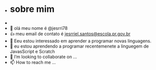 - # sobre mim
- 
- 👋 olá meu nome é @jesrri78
- 👍 meu email de contato é jesrriel.santos@escola.pr.gov.br
- 👀 Eeu estou interessado em aprender a programar novas linguagens.
- 🌱 eu estou aprendendo a programar recentemenete a linguegem de JavasScript e Scratch
- 💞️ I’m looking to collaborate on ...
- 📫 How to reach me ...

<!---
jesrri78/jesrri78 is a ✨ special ✨ repository because its `README.md` (this file) appears on your GitHub profile.
You can click the Preview link to take a look at your changes.
--->
